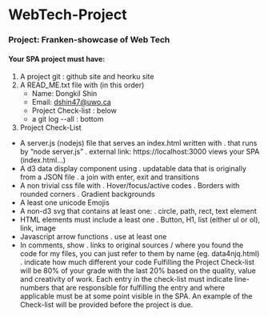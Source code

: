 # WebTech-Project
### Project: Franken-showcase of Web Tech

#### Your SPA project must have:
1. A project git : github site and heorku site
2. A READ_ME.txt file with (in this order)
    + Name: Dongkil Shin
    + Email: dshin47@uwo.ca
    + Project Check-list : below
    + a git log --all : bottom
3. Project Check-List
- A server.js (nodejs) file that serves an index.html written with
. that runs by “node server.js”
. external link: https://localhost:3000 views your SPA (index.html…)
- A d3 data display component using
. updatable data that is originally from a JSON file
. a join with enter, exit and transitions
- A non trivial css file with
. Hover/focus/active codes
. Borders with rounded corners
. Gradient backgrounds
- A least one unicode Emojis
- A non-d3 svg that contains at least one:
. circle, path, rect, text element
- HTML elements must include a least one
. Button, H1, list (either ul or ol), link, image
- Javascript arrow functions
. use at least one
- In comments, show
. links to original sources / where you found the code
for my files, you can just refer to them by name (eg. data4njq.html)
. indicate how much different your code
Fulfilling the Project Check-list will be 80% of your grade with the last 20% based on the quality, value and creativity of work. Each entry in the check-list must indicate line-numbers that are responsible for fulfilling the entry and where applicable must be at some point visible in the SPA. An example of the Check-list will be provided before the project is due.
